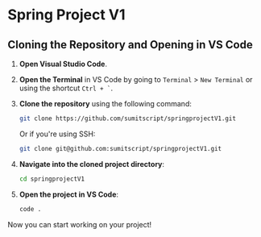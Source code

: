 # Spring Project V1

## Cloning the Repository and Opening in VS Code

1. **Open Visual Studio Code**.

2. **Open the Terminal** in VS Code by going to `Terminal` > `New Terminal` or using the shortcut `` Ctrl + ` ``.

3. **Clone the repository** using the following command:
   ```bash
   git clone https://github.com/sumitscript/springprojectV1.git
   ```

   Or if you're using SSH:
   ```bash
   git clone git@github.com:sumitscript/springprojectV1.git
   ```

4. **Navigate into the cloned project directory**:
   ```bash
   cd springprojectV1
   ```

5. **Open the project in VS Code**:
   ```bash
   code .
   ```

Now you can start working on your project!
